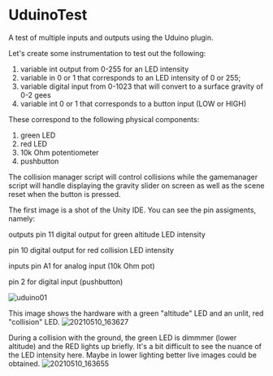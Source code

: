 # UduinoTest
 A test of multiple inputs and outputs using the Uduino plugin.

Let's create some instrumentation to test out the following:
1) variable int output from 0-255 for an LED intensity
2) variable in 0 or 1 that corresponds to an LED intensity of 0 or 255;
3) variable digital input from 0-1023 that will convert to a surface gravity of 0-2 gees
4) variable int 0 or 1 that corresponds to a button input (LOW or HIGH)

These correspond to the following physical components:

1) green LED
2) red LED
3) 10k Ohm potentiometer
4) pushbutton
 
The collision manager script will control collisions while the gamemanager script will handle
displaying the gravity slider on screen as well as the scene reset when the button is pressed.

The first image is a shot of the Unity IDE.  You can see the pin assigments, namely:

outputs
pin 11 digital output for green altitude LED intensity

pin 10 digital output for red collision LED intensity

inputs
pin A1 for analog input (10k Ohm pot)

pin 2 for digital input (pushbutton)

![uduino01](https://user-images.githubusercontent.com/74695555/117734496-d3296d00-b1b0-11eb-92e5-2b65e95c643d.png)

This image shows the hardware with a green "altitude" LED and an unlit, red "collision" LED.
![20210510_163627](https://user-images.githubusercontent.com/74695555/117733544-fa7f3a80-b1ae-11eb-9241-8291d92a8d90.jpg)

During a collision with the ground, the green LED is dimmmer (lower altitude) and the RED lights up briefly.  It's a bit difficult to see the nuance of the LED intensity here.  Maybe in lower lighting better live images could be obtained.
![20210510_163655](https://user-images.githubusercontent.com/74695555/117733548-fc48fe00-b1ae-11eb-9069-0fc60226b537.jpg)
